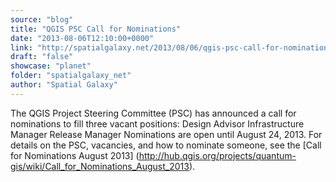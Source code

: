 ```yaml
---
source: "blog"
title: "QGIS PSC Call for Nominations"
date: "2013-08-06T12:10:00+0000"
link: "http://spatialgalaxy.net/2013/08/06/qgis-psc-call-for-nominations/"
draft: "false"
showcase: "planet"
folder: "spatialgalaxy_net"
author: "Spatial Galaxy"
---
```


The QGIS Project Steering Committee (PSC) has announced a call for nominations to fill three vacant positions:
 Design Advisor Infrastructure Manager Release Manager  Nominations are open until August 24, 2013. For details on the PSC, vacancies, and how to nominate someone, see the [Call for Nominations August 2013] (http://hub.qgis.org/projects/quantum-gis/wiki/Call_for_Nominations_August_2013).
